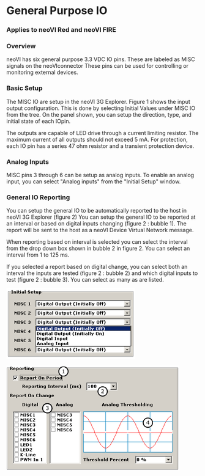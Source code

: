 # General Purpose IO

### Applies to neoVI Red and neoVI FIRE

### Overview

neoVI has six general purpose 3.3 VDC IO pins. These are labeled as MISC signals on the neoVIconnector These pins can be used for controlling or monitoring external devices.

### Basic Setup

The MISC IO are setup in the neoVI 3G Explorer. Figure 1 shows the input output configuration. This is done by selecting Initial Values under MISC IO from the tree. On the panel shown, you can setup the direction, type, and initial state of each IOpin.

The outputs are capable of LED drive through a current limiting resistor. The maximum current of all outputs should not exceed 5 mA. For protection, each IO pin has a series 47 ohm resistor and a transient protection device.

### Analog Inputs

MISC pins 3 through 6 can be setup as analog inputs. To enable an analog input, you can select "Analog inputs" from the "Initial Setup" window.

### General IO Reporting

You can setup the general IO to be automatically reported to the host in neoVI 3G Explorer (figure 2) You can setup the general IO to be reported at an interval or based on digital inputs changing (figure 2 : bubble 1). The report will be sent to the host as a neoVI Device Virtual Network message.

When reporting based on interval is selected you can select the interval from the drop down box shown in bubble 2 in figure 2. You can select an interval from 1 to 125 ms.

If you selected a report based on digital change, you can select both an interval the inputs are tested (figure 2 : bubble 2) and which digital inputs to test (figure 2 : bubble 3). You can select as many as are listed.

![Figure 1 - neoVI MISC pins can be setup asdigital outputs, digital inputs or analog inputs.](../../.gitbook/assets/FireneoIOSetup.gif)

![Figure 2 - You can have the neoVI device automatically report the state of MISC IO pins.](../../.gitbook/assets/FireneoIORpt.gif)
